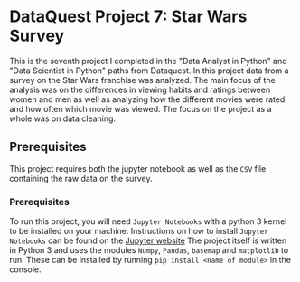 # DataQuest Project 7: Star Wars Survey

This is the seventh project I completed in the "Data Analyst in Python" and "Data Scientist in Python" paths from Dataquest. In this project data from a survey on the Star Wars franchise was analyzed. The main focus of the analysis was on the differences in viewing habits and ratings between women and men as well as analyzing how the different movies were rated and how often which movie was viewed. The focus on the project as a whole was on data cleaning.

## Prerequisites

This project requires both the jupyter notebook as well as the `CSV` file containing the raw data on the survey.

### Prerequisites

To run this project, you will need `Jupyter Notebooks` with a python 3 kernel to be installed on your machine. Instructions on how to install `Jupyter Notebooks` can be found on the [Jupyter website](https://jupyter.org/install) The project itself is written in Python 3 and uses the modules `Numpy`, `Pandas`, `basemap` and `matplotlib` to run. These can be installed by running `pip install <name of module>` in the console.